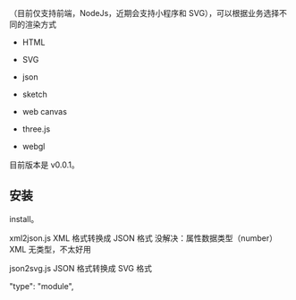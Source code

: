 （目前仅支持前端，NodeJs，近期会支持小程序和 SVG），可以根据业务选择不同的渲染方式

* HTML
* SVG

* json
* sketch
* web canvas
* three.js
* webgl




目前版本是 v0.0.1。

## 安装

<p>install。</p>





xml2json.js
XML 格式转换成 JSON 格式
没解决：属性数据类型（number）
XML 无类型，不太好用

json2svg.js
JSON 格式转换成 SVG 格式



"type": "module",